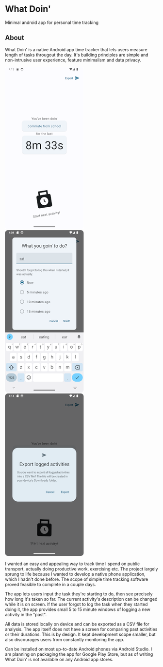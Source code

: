 # What Doin'
Minimal android app for personal time tracking

## About
What Doin' is a native Android app time tracker that lets users measure length of tasks througout the day. It's building principles are simple and non-intrusive user experience, feature minimalism and data privacy.

![Screenshot: home screen](./screenshot1.png)
![Screenshot: adding new activity](./screenshot2.png)
![Screenshot: export activities](./screenshot3.png)

I wanted an easy and appealing way to track time I spend on public transport, actually doing productive work, exercising etc. The project largely sprung to life because I wanted to develop a native phone application, which I hadn't done before. The scope of simple time tracking software proved feasible to complete in a couple days.

The app lets users input the task they're starting to do, then see precisely how long it's taken so far. The current activity's description can be changed while it is on screen. If the user forgot to log the task when they started doing it, the app provides small 5 to 15 minute windows of logging a new activity in the "past".

All data is stored locally on device and can be exported as a CSV file for analysis. The app itself does not have a screen for comparing past activities or their durations. This is by design. It kept development scope smaller, but also discourages users from constantly monitoring the app.

Can be installed on most up-to-date Android phones via Android Studio. I am planning on packaging the app for Google Play Store, but as of writing What Doin' is not available on any Android app stores.
